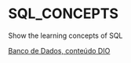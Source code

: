 # SQL_CONCEPTS
Show the learning concepts of SQL

[Banco de Dados, conteúdo  DIO](src/BANCOS_DE_DADOS.png)
